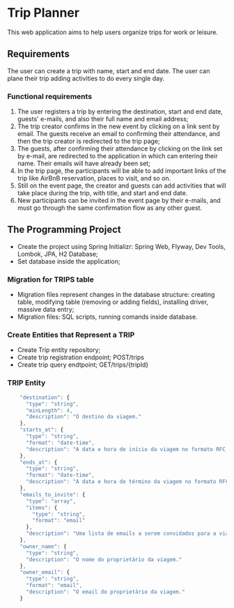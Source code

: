 # Trip Planner
This web application aims to help users organize trips for work or leisure. 

## Requirements
The user can create a trip with name, start and end date. 
The user can plane their trip adding activities to do every single day.

### Functional requirements
1. The user registers a trip by entering the destination, start and end date, guests' e-mails, and also their full name and email address;
2. The trip creator confirms in the new event by clicking on a link sent by email. The guests receive an email to confirming their attendance, and then the trip creator is redirected to the trip page;
3. The guests, after confirming their attendance by clicking on the link set by e-mail, are redirected to the application in which can entering their name. Their emails will have already been set;
4. In the trip page, the participants will be able to add important links of the trip like AirBnB reservation, places to visit, and so on.
5. Still on the event page, the creator and guests can add activities that will take place during the trip, with title, and start and end date.
6. New participants can be invited in the event page by their e-mails, and must go through the same confirmation flow as any other guest. 

## The Programming Project
- Create the project using Spring Initializr: Spring Web, Flyway, Dev Tools, Lombok, JPA, H2 Database;
- Set database inside the application;
### Migration for TRIPS table
- Migration files represent changes in the database structure: creating table, modifying table (removing or adding fields), installing driver, massive data entry;
- Migration files: SQL scripts, running comands inside database.

### Create Entities that Represent a TRIP
- Create Trip entity repository;
- Create trip registration endpoint; POST/trips
- Create trip query endtpoint; GET/trips/{tripId}

### TRIP Entity
``` Javascript
    "destination": {
      "type": "string",
      "minLength": 4,
      "description": "O destino da viagem."
    },
    "starts_at": {
      "type": "string",
      "format": "date-time",
      "description": "A data e hora de início da viagem no formato RFC 3339."
    },
    "ends_at": {
      "type": "string",
      "format": "date-time",
      "description": "A data e hora de término da viagem no formato RFC 3339."
    },
    "emails_to_invite": {
      "type": "array",
      "items": {
        "type": "string",
        "format": "email"
      },
      "description": "Uma lista de emails a serem convidados para a viagem."
    },
    "owner_name": {
      "type": "string",
      "description": "O nome do proprietário da viagem."
    },
    "owner_email": {
      "type": "string",
      "format": "email",
      "description": "O email do proprietário da viagem."
    }
```

